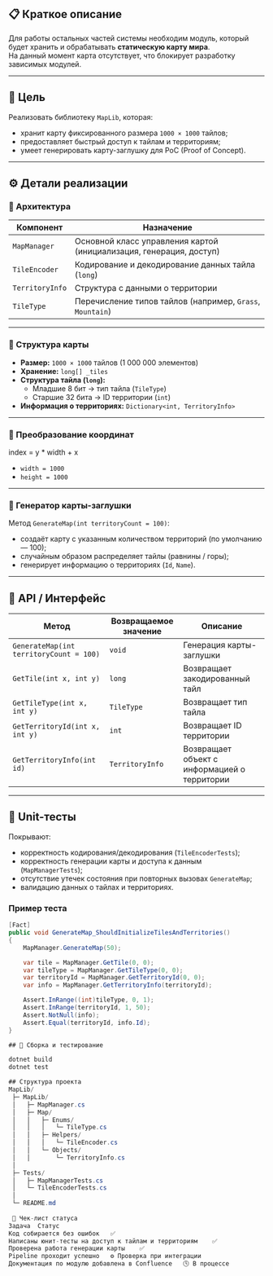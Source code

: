 ## 📋 Краткое описание

Для работы остальных частей системы необходим модуль, который будет хранить и обрабатывать **статическую карту мира**.  
На данный момент карта отсутствует, что блокирует разработку зависимых модулей.

---

## 🎯 Цель

Реализовать библиотеку `MapLib`, которая:
- хранит карту фиксированного размера `1000 × 1000` тайлов;
- предоставляет быстрый доступ к тайлам и территориям;
- умеет генерировать карту-заглушку для PoC (Proof of Concept).

---

## ⚙️ Детали реализации

### 🧩 Архитектура

| Компонент | Назначение |
|------------|-------------|
| `MapManager` | Основной класс управления картой (инициализация, генерация, доступ) |
| `TileEncoder` | Кодирование и декодирование данных тайла (`long`) |
| `TerritoryInfo` | Структура с данными о территории |
| `TileType` | Перечисление типов тайлов (например, `Grass`, `Mountain`) |

---

### 🧱 Структура карты

- **Размер:** `1000 × 1000` тайлов (1 000 000 элементов)
- **Хранение:** `long[] _tiles`
- **Структура тайла (`long`):**
	- Младшие 8 бит → тип тайла (`TileType`)
	- Старшие 32 бита → ID территории (`int`)
- **Информация о территориях:** `Dictionary<int, TerritoryInfo>`

---

### 🧮 Преобразование координат
index = y * width + x

- `width = 1000`
- `height = 1000`

---


### 🧰 Генератор карты-заглушки

Метод `GenerateMap(int territoryCount = 100)`:
- создаёт карту с указанным количеством территорий (по умолчанию — 100);
- случайным образом распределяет тайлы (равнины / горы);
- генерирует информацию о территориях (`Id`, `Name`).

---


## 🧭 API / Интерфейс

| Метод | Возвращаемое значение | Описание |
|--------|------------------------|----------|
| `GenerateMap(int territoryCount = 100)` | `void` | Генерация карты-заглушки |
| `GetTile(int x, int y)` | `long` | Возвращает закодированный тайл |
| `GetTileType(int x, int y)` | `TileType` | Возвращает тип тайла |
| `GetTerritoryId(int x, int y)` | `int` | Возвращает ID территории |
| `GetTerritoryInfo(int id)` | `TerritoryInfo` | Возвращает объект с информацией о территории |

---


## 🧪 Unit-тесты

Покрывают:
- корректность кодирования/декодирования (`TileEncoderTests`);
- корректность генерации карты и доступа к данным (`MapManagerTests`);
- отсутствие утечек состояния при повторных вызовах `GenerateMap`;
- валидацию данных о тайлах и территориях.

### Пример теста

```csharp
[Fact]
public void GenerateMap_ShouldInitializeTilesAndTerritories()
{
	MapManager.GenerateMap(50);

	var tile = MapManager.GetTile(0, 0);
	var tileType = MapManager.GetTileType(0, 0);
	var territoryId = MapManager.GetTerritoryId(0, 0);
	var info = MapManager.GetTerritoryInfo(territoryId);

	Assert.InRange((int)tileType, 0, 1);
	Assert.InRange(territoryId, 1, 50);
	Assert.NotNull(info);
	Assert.Equal(territoryId, info.Id);
}

## 🧰 Сборка и тестирование

dotnet build
dotnet test

## Структура проекта
MapLib/
 ├─ MapLib/
 │   ├─ MapManager.cs
 │   ├─ Map/
 │   │   ├─ Enums/
 │   │   │   └─ TileType.cs
 │   │   ├─ Helpers/
 │   │   │   └─ TileEncoder.cs
 │   │   └─ Objects/
 │   │       └─ TerritoryInfo.cs
 │
 ├─ Tests/
 │   ├─ MapManagerTests.cs
 │   └─ TileEncoderTests.cs
 │
 └─ README.md
 
 🧾 Чек-лист статуса
Задача	Статус
Код собирается без ошибок	✅
Написаны юнит-тесты на доступ к тайлам и территориям	✅
Проверена работа генерации карты	✅
Pipeline проходит успешно	⚙️ Проверка при интеграции
Документация по модулю добавлена в Confluence	🕓 В процессе

